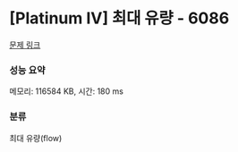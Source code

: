 # [Platinum IV] 최대 유량 - 6086 

[문제 링크](https://www.acmicpc.net/problem/6086) 

### 성능 요약

메모리: 116584 KB, 시간: 180 ms

### 분류

최대 유량(flow)

